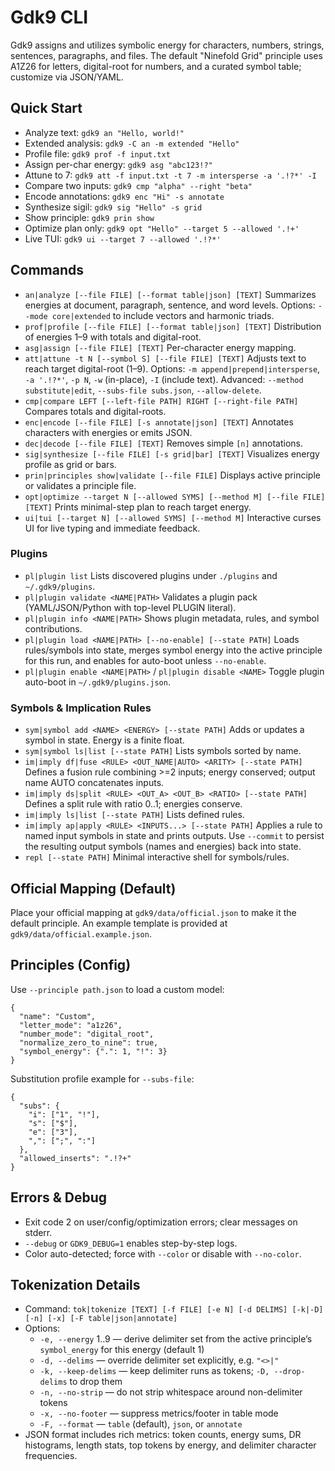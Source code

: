 # Gdk9 CLI

Gdk9 assigns and utilizes symbolic energy for characters, numbers, strings, sentences,
paragraphs, and files. The default "Ninefold Grid" principle uses A1Z26 for letters,
digital-root for numbers, and a curated symbol table; customize via JSON/YAML.

## Quick Start
- Analyze text: `gdk9 an "Hello, world!"`
- Extended analysis: `gdk9 -C an -m extended "Hello"`
- Profile file: `gdk9 prof -f input.txt`
- Assign per-char energy: `gdk9 asg "abc123!?"`
- Attune to 7: `gdk9 att -f input.txt -t 7 -m intersperse -a '.!?*' -I`
- Compare two inputs: `gdk9 cmp "alpha" --right "beta"`
- Encode annotations: `gdk9 enc "Hi" -s annotate`
- Synthesize sigil: `gdk9 sig "Hello" -s grid`
- Show principle: `gdk9 prin show`
- Optimize plan only: `gdk9 opt "Hello" --target 5 --allowed '.!+'`
- Live TUI: `gdk9 ui --target 7 --allowed '.!?*'`

## Commands
- `an|analyze [--file FILE] [--format table|json] [TEXT]`
  Summarizes energies at document, paragraph, sentence, and word levels.
  Options: `--mode core|extended` to include vectors and harmonic triads.
- `prof|profile [--file FILE] [--format table|json] [TEXT]`
  Distribution of energies 1–9 with totals and digital-root.
- `asg|assign [--file FILE] [TEXT]`
  Per-character energy mapping.
- `att|attune -t N [--symbol S] [--file FILE] [TEXT]`
  Adjusts text to reach target digital-root (1–9).
  Options: `-m append|prepend|intersperse`, `-a '.!?*'`, `-p N`, `-w` (in-place), `-I` (include text).
  Advanced: `--method substitute|edit`, `--subs-file subs.json`, `--allow-delete`.
- `cmp|compare LEFT [--left-file PATH] RIGHT [--right-file PATH]`
  Compares totals and digital-roots.
- `enc|encode [--file FILE] [-s annotate|json] [TEXT]`
  Annotates characters with energies or emits JSON.
- `dec|decode [--file FILE] [TEXT]`
  Removes simple `[n]` annotations.
- `sig|synthesize [--file FILE] [-s grid|bar] [TEXT]`
  Visualizes energy profile as grid or bars.
- `prin|principles show|validate [--file FILE]`
  Displays active principle or validates a principle file.
- `opt|optimize --target N [--allowed SYMS] [--method M] [--file FILE] [TEXT]`
  Prints minimal-step plan to reach target energy.
- `ui|tui [--target N] [--allowed SYMS] [--method M]`
  Interactive curses UI for live typing and immediate feedback.

### Plugins
- `pl|plugin list`
  Lists discovered plugins under `./plugins` and `~/.gdk9/plugins`.
- `pl|plugin validate <NAME|PATH>`
  Validates a plugin pack (YAML/JSON/Python with top-level PLUGIN literal).
- `pl|plugin info <NAME|PATH>`
  Shows plugin metadata, rules, and symbol contributions.
- `pl|plugin load <NAME|PATH> [--no-enable] [--state PATH]`
  Loads rules/symbols into state, merges symbol energy into the active principle for this run, and enables for auto-boot unless `--no-enable`.
- `pl|plugin enable <NAME|PATH>` / `pl|plugin disable <NAME>`
  Toggle plugin auto-boot in `~/.gdk9/plugins.json`.

### Symbols & Implication Rules
- `sym|symbol add <NAME> <ENERGY> [--state PATH]`
  Adds or updates a symbol in state. Energy is a finite float.
- `sym|symbol ls|list [--state PATH]`
  Lists symbols sorted by name.
- `im|imply df|fuse <RULE> <OUT_NAME|AUTO> <ARITY> [--state PATH]`
  Defines a fusion rule combining >=2 inputs; energy conserved; output name AUTO concatenates inputs.
- `im|imply ds|split <RULE> <OUT_A> <OUT_B> <RATIO> [--state PATH]`
  Defines a split rule with ratio 0..1; energies conserve.
- `im|imply ls|list [--state PATH]`
  Lists defined rules.
- `im|imply ap|apply <RULE> <INPUTS...> [--state PATH]`
  Applies a rule to named input symbols in state and prints outputs.
  Use `--commit` to persist the resulting output symbols (names and energies) back into state.
- `repl [--state PATH]`
  Minimal interactive shell for symbols/rules.

## Official Mapping (Default)
Place your official mapping at `gdk9/data/official.json` to make it the default principle.
An example template is provided at `gdk9/data/official.example.json`.

## Principles (Config)
Use `--principle path.json` to load a custom model:
```
{
  "name": "Custom",
  "letter_mode": "a1z26",
  "number_mode": "digital_root",
  "normalize_zero_to_nine": true,
  "symbol_energy": {".": 1, "!": 3}
}
```

Substitution profile example for `--subs-file`:
```
{
  "subs": {
    "i": ["1", "!"],
    "s": ["$"],
    "e": ["3"],
    ",": [";", ":"]
  },
  "allowed_inserts": ".!?+"
}
```

## Errors & Debug
- Exit code 2 on user/config/optimization errors; clear messages on stderr.
- `--debug` or `GDK9_DEBUG=1` enables step-by-step logs.
- Color auto-detected; force with `--color` or disable with `--no-color`.

## Tokenization Details
- Command: `tok|tokenize [TEXT] [-f FILE] [-e N] [-d DELIMS] [-k|-D] [-n] [-x] [-F table|json|annotate]`
- Options:
  - `-e, --energy` 1..9 — derive delimiter set from the active principle’s `symbol_energy` for this energy (default 1)
  - `-d, --delims` — override delimiter set explicitly, e.g. `"<>|"`
  - `-k, --keep-delims` — keep delimiter runs as tokens; `-D, --drop-delims` to drop them
  - `-n, --no-strip` — do not strip whitespace around non-delimiter tokens
  - `-x, --no-footer` — suppress metrics/footer in table mode
  - `-F, --format` — `table` (default), `json`, or `annotate`
- JSON format includes rich metrics: token counts, energy sums, DR histograms, length stats, top tokens by energy, and delimiter character frequencies.
